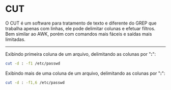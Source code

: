 # CUT

O CUT é um software para tratamento de texto e diferente do GREP que trabalha apenas com linhas, ele pode delimitar colunas e efetuar filtros. Bem similar ao AWK, porém com comandos mais fáceis e saídas mais limitadas.

---

Exibindo primeira coluna de um arquivo, delimitando as colunas por "**:**":

```bash
cut -d : -f1 /etc/passwd
```

Exibindo mais de uma coluna de um arquivo, delimitando as colunas por "**:**":

```bash
cut -d : -f1,6 /etc/passwd
```
